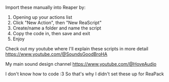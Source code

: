 Import these manually into Reaper by:
1. Opening up your actions list
2. Click "New Action", then "New ReaScript"
3. Create/name a folder and name the script
4. Copy the code in, then save and exit
5. Enjoy

Check out my youtube where I'll explain these scripts in more detail
https://www.youtube.com/@SoundsGoodBroHA

My main sound design channel
https://www.youtube.com/@HoveAudio

I don't know how to code :3
So that's why I didn't set these up for ReaPack
